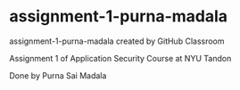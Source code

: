 # assignment-1-purna-madala
assignment-1-purna-madala created by GitHub Classroom

Assignment 1 of Application Security Course at NYU Tandon

Done by Purna Sai Madala
